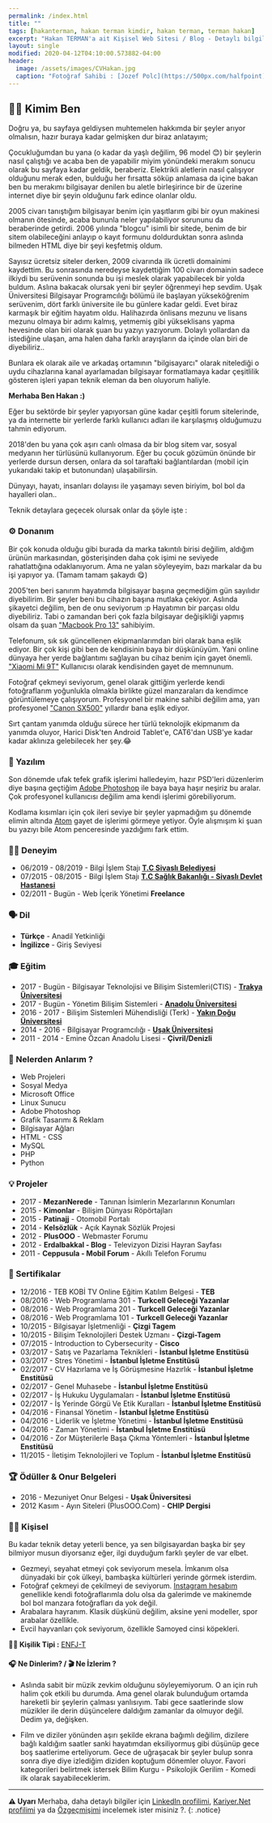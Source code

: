 ```yaml
---
permalink: /index.html
title: ""
tags: [hakanterman, hakan terman kimdir, hakan terman, terman hakan]
excerpt: "Hakan TERMAN'a ait Kişisel Web Sitesi / Blog - Detaylı bilgiler, Özgeçmiş, CV ve aynı zamanda takip etmek isteyebileceğiniz bir blog içerir."
layout: single
modified: 2020-04-12T04:10:00.573882-04:00
header:
  image: /assets/images/CVHakan.jpg
  caption: "Fotoğraf Sahibi : [Jozef Polc](https://500px.com/halfpoint)"
---
```


## :man_technologist: Kimim Ben

Doğru ya, bu sayfaya geldiysen muhtemelen hakkımda bir şeyler arıyor olmalısın, hazır buraya kadar gelmişken dur biraz anlatayım;

Çocukluğumdan bu yana (o kadar da yaşlı değilim, 96 model :blush:) bir şeylerin nasıl çalıştığı ve acaba ben de yapabilir miyim yönündeki merakım sonucu olarak bu sayfaya kadar geldik, beraberiz.
Elektrikli aletlerin nasıl çalışıyor olduğunu merak eden, bulduğu her fırsatta söküp anlamasa da içine bakan ben bu merakımı bilgisayar denilen bu aletle birleşirince bir de üzerine internet diye bir şeyin olduğunu fark edince olanlar oldu.

2005 civarı tanıştığım bilgisayar benim için yaşıtlarım gibi bir oyun makinesi olmanın ötesinde, acaba bununla neler yapılabiliyor sorununu da beraberinde getirdi. 2006 yılında "blogcu" isimli bir sitede, benim de bir sitem olabileceğini anlayıp o kayıt formunu doldurduktan sonra aslında bilmeden HTML diye bir şeyi keşfetmiş oldum.

Sayısız ücretsiz siteler derken, 2009 civarında ilk ücretli domainimi kaydettim. Bu sonrasında neredeyse kaydettiğim 100 civarı domainin sadece ilkiydi bu serüvenin sonunda bu işi meslek olarak yapabilecek bir yolda buldum. Aslına bakacak olursak yeni bir şeyler öğrenmeyi hep sevdim.
Uşak Üniversitesi Bilgisayar Programcılığı bölümü ile başlayan yükseköğrenim serüvenim, dört farklı üniversite ile bu günlere kadar geldi. Evet biraz karmaşık bir eğitim hayatım oldu.
Halihazırda önlisans mezunu ve lisans mezunu olmaya bir adımı kalmış, yetmemiş gibi yükseklisans yapma hevesinde olan biri olarak şuan bu yazıyı yazıyorum. Dolaylı yollardan da istediğine ulaşan, ama halen daha farklı arayışların da içinde olan biri de diyebiliriz..

Bunlara ek olarak aile ve arkadaş ortamının "bilgisayarcı" olarak nitelediği o uydu cihazlarına kanal ayarlamadan bilgisayar formatlamaya kadar çeşitlilik gösteren işleri yapan teknik eleman da ben oluyorum haliyle.

**Merhaba Ben Hakan :)**

Eğer bu sektörde bir şeyler yapıyorsan güne kadar çeşitli forum sitelerinde, ya da internette bir yerlerde farklı kullanıcı adları ile karşılaşmış olduğumuzu tahmin ediyorum.

2018'den bu yana çok aşırı canlı olmasa da bir blog sitem var, sosyal medyanın her türlüsünü kullanıyorum. Eğer bu çocuk gözümün önünde bir yerlerde dursun dersen, onlara da sol taraftaki bağlantılardan (mobil için yukarıdaki takip et butonundan) ulaşabilirsin.

Dünyayı, hayatı, insanları dolayısı ile yaşamayı seven biriyim, bol bol da hayalleri olan..

Teknik detaylara geçecek olursak onlar da şöyle işte :

### :gear: Donanım

Bir çok konuda olduğu gibi burada da marka takıntılı birisi değilim, aldığım ürünün markasından, gösterişinden daha çok işimi ne seviyede rahatlattığına odaklanıyorum. Ama ne yalan söyleyeyim, bazı markalar da bu işi yapıyor ya. (Tamam tamam şakaydı :yum:)

2005'ten beri sanırım hayatımda bilgisayar başına geçmediğim gün sayılıdır diyebilirim. Bir şeyler beni bu cihazın başına mutlaka çekiyor. Aslında şikayetci değilim, ben de onu seviyorum :p Hayatımın bir parçası oldu diyebiliriz.
Tabi o zamandan beri çok fazla bilgisayar değişikliği yapmış olsam da şuan ["Macbook Pro 13"](https://www.apple.com/tr/macbook-pro/) sahibiyim.

Telefonum, sık sık güncellenen ekipmanlarımdan biri olarak bana eşlik ediyor. Bir çok kişi gibi ben de kendisinin baya bir düşkünüyüm. Yani online dünyaya her yerde bağlantımı sağlayan bu cihaz benim için gayet önemli. ["Xiaomi Mi 9T"](https://www.mi.com/tr/mi-9-t/) Kullanıcısı olarak kendisinden gayet de memnunum.

Fotoğraf çekmeyi seviyorum, genel olarak gittiğim yerlerde kendi fotoğraflarım yoğunlukla olmakla birlikte güzel manzaraları da kendimce görüntülemeye çalışıyorum. Profesyonel bir makine sahibi değilim ama, yarı profesyonel ["Canon SX500"](https://www.canon-europe.com/support/consumer_products/products/cameras/digital_compact/powershot_sx_series/powershot_sx500_is.html?type=specifications) yıllardır bana eşlik ediyor.

Sırt çantam yanımda olduğu sürece her türlü teknolojik ekipmanım da yanımda oluyor, Harici Disk'ten Android Tablet'e, CAT6'dan USB'ye kadar kadar aklınıza gelebilecek her şey.:joy:

### :dvd: Yazılım

Son dönemde ufak tefek grafik işlerimi halledeyim, hazır PSD'leri düzenlerim diye başına geçtiğim [Adobe Photoshop](https://www.adobe.com/tr/products/photoshop.html) ile baya baya haşır neşiriz bu aralar. Çok profesyonel kullanıcısı değilim ama kendi işlerimi görebiliyorum.

Kodlama kısımları için çok ileri seviye bir şeyler yapmadığım şu dönemde elimin altında [Atom](https://atom.io/) gayet de işlerimi görmeye yetiyor. Öyle alışmışım ki şuan bu yazıyı bile Atom penceresinde yazdığımı fark ettim.


### :man_office_worker: Deneyim

* 06/2019 - 08/2019 - Bilgi İşlem Stajı **[T.C Sivaslı Belediyesi](http://sivasli.bel.tr/)**
* 07/2015 - 08/2015 - Bilgi İşlem Stajı **[T.C Sağlık Bakanlığı - Sivaslı Devlet Hastanesi](https://sivaslidh.saglik.gov.tr/)**
* 02/2011 - Bugün - Web İçerik Yönetimi  **Freelance**

### :speaking_head: Dil

* **Türkçe** - Anadil Yetkinliği
* **İngilizce** - Giriş Seviyesi

### :mortar_board: Eğitim

* 2017 - Bugün - Bilgisayar Teknolojisi ve Bilişim Sistemleri(CTIS) - **[Trakya Üniversitesi](https://trakya.edu.tr/)**
* 2017 - Bugün - Yönetim Bilişim Sistemleri - **[Anadolu Üniversitesi](https://anadolu.edu.tr/)**
* 2016 - 2017 - Bilişim Sistemleri Mühendisliği (Terk) - **[Yakın Doğu Üniversitesi](https://neu.edu.tr/)**
* 2014 - 2016 - Bilgisayar Programcılığı - **[Uşak Üniversitesi](https://usak.edu.tr/)**
* 2011 - 2014 - Emine Özcan Anadolu Lisesi - **Çivril/Denizli**

### :raised_hands: Nelerden Anlarım ?

* Web Projeleri
* Sosyal Medya
* Microsoft Office
* Linux Sunucu
* Adobe Photoshop
* Grafik Tasarımı & Reklam
* Bilgisayar Ağları
* HTML - CSS
* MySQL
* PHP
* Python

### :bulb: Projeler

* 2017 - **MezarıNerede** -  Tanınan İsimlerin Mezarlarının Konumları
* 2015 - **Kimonlar** - Bilişim Dünyası Röpörtajları
* 2015 - **Patinajj** - Otomobil Portalı
* 2014 - **Kelsözlük** - Açık Kaynak Sözlük Projesi
* 2012 - **PlusOOO** - Webmaster Forumu
* 2012 - **Erdalbakkal - Blog** - Televizyon Dizisi Hayran Sayfası
* 2011 - **Ceppusula - Mobil Forum** - Akıllı Telefon Forumu

### :scroll: Sertifikalar

* 12/2016 - TEB KOBİ TV Online Eğitim Katılım Belgesi - **TEB**
* 08/2016 - Web Programlama 301 - **Turkcell Geleceği Yazanlar**
* 08/2016 - Web Programlama 201 - **Turkcell Geleceği Yazanlar**
* 08/2016 - Web Programlama 101 - **Turkcell Geleceği Yazanlar**
* 10/2015 - Bilgisayar İşletmenliği - **Çizgi Tagem**
* 10/2015 - Bilişim Teknolojileri Destek Uzmanı - **Çizgi-Tagem**
* 07/2015 - Introduction to Cybersecurity - **Cisco**
* 03/2017 - Satış ve Pazarlama Teknikleri - **İstanbul İşletme Enstitüsü**
* 03/2017 - Stres Yönetimi - **İstanbul İşletme Enstitüsü**
* 02/2017 - CV Hazırlama ve İş Görüşmesine Hazırlık - **İstanbul İşletme Enstitüsü**
* 02/2017 - Genel Muhasebe - **İstanbul İşletme Enstitüsü**
* 02/2017 - İş Hukuku Uygulamaları - **İstanbul İşletme Enstitüsü**
* 02/2017 - İş Yerinde Görgü Ve Etik Kuralları - **İstanbul İşletme Enstitüsü**
* 04/2016 - Finansal Yönetim - **İstanbul İşletme Enstitüsü**
* 04/2016 - Liderlik ve İşletme Yönetimi - **İstanbul İşletme Enstitüsü**
* 04/2016 - Zaman Yönetimi - **İstanbul İşletme Enstitüsü**
* 04/2016 - Zor Müşterilerle Başa Çıkma Yöntemleri - **İstanbul İşletme Enstitüsü**
* 11/2015 - İletişim Teknolojileri ve Toplum - **İstanbul İşletme Enstitüsü**

### :trophy: Ödüller & Onur Belgeleri

* 2016 - Mezuniyet Onur Belgesi - **Uşak Üniversitesi**
* 2012 Kasım - Ayın Siteleri (PlusOOO.Com) - **CHIP Dergisi**

### :raising_hand_man: Kişisel

Bu kadar teknik detay yeterli bence, ya sen bilgisayardan başka bir şey bilmiyor musun diyorsanız eğer, ilgi duyduğum farklı şeyler de var elbet.

* Gezmeyi, seyahat etmeyi çok seviyorum mesela. İmkanım olsa dünyadaki bir çok ülkeyi, bambaşka kültürleri yerinde görmek isterdim.
* Fotoğraf çekmeyi de çekilmeyi de seviyorum. [Instagram hesabım](https://instagram.com/HakanTerman)  genellikle kendi fotoğraflarımla dolu olsa da galerimde ve makinemde bol bol manzara fotoğrafları da yok değil.
* Arabalara hayranım. Klasik düşkünü değilim, aksine yeni modeller, spor arabalar özellikle.
* Evcil hayvanları çok seviyorum, özellikle Samoyed cinsi köpekleri.

**:man_juggling: Kişilik Tipi :** [ENFJ-T](https://www.16personalities.com/tr/enfj-ki%C5%9Fili%C4%9Fi)

#### :headphones: Ne Dinlerim? / :clapper: Ne İzlerim ?

* Aslında sabit bir müzik zevkim olduğunu söyleyemiyorum. O an için ruh halim çok etkili bu durumda. Ama genel olarak bulunduğum ortamda hareketli bir şeylerin çalması yanlısıyım. Tabi gece saatlerinde slow müzikler ile derin düşüncelere daldığım zamanlar da olmuyor değil. Dedim ya, değişken.

* Film ve diziler yönünden aşırı şekilde ekrana bağımlı değilim, dizilere bağlı kaldığım saatler sanki hayatımdan eksiliyormuş gibi düşünüp gece boş saatlerime erteliyorum. Gece de uğraşacak bir şeyler bulup sonra sonra diye diye izlediğim diziden koptuğum dönemler oluyor.
Favori kategorileri belirtmek istersek Bilim Kurgu - Psikolojik Gerilim - Komedi ilk olarak sayabileceklerim.

---

**:warning: Uyarı** Merhaba, daha detaylı bilgiler için  [LinkedIn profilimi](http://linkedin.com/in/HakanTerman), [Kariyer.Net profilimi](http://www.kariyer.net/ozgecmis/HakanTerman) ya da [Özgeçmişimi](https://hakanterman.com/assets/hakanterman-cv.pdf) incelemek ister misiniz ?.
{: .notice}
